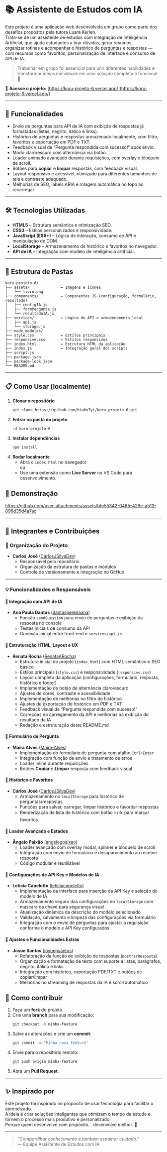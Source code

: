 # 📚 Assistente de Estudos com IA

Este projeto é uma aplicação web desenvolvida em grupo como parte dos desafios propostos pela tutora Luara Kerlen. <br> 
Trata-se de um assistente de estudos com integração de Inteligência Artificial, que ajuda estudantes a tirar dúvidas, gerar resumos, <br> organizar rotinas e acompanhar o histórico de perguntas e respostas — com recursos como favoritos, personalização de interface e consumo de API de IA.

> Trabalhar em grupo foi essencial para unir diferentes habilidades e transformar ideias individuais em uma solução completa e funcional. 🚀

🔗 **Acesse o projeto:** [https://koru-projeto-6.vercel.app/](https://koru-projeto-6.vercel.app/)

---

## 🚀 Funcionalidades
- Envio de perguntas para API de IA com exibição de respostas já formatadas (listas, negrito, itálico e links).  
- Histórico de perguntas e respostas armazenado localmente, com filtro, favoritos e exportação em PDF e TXT.  
- Feedback visual de “Pergunta respondida com sucesso!” após envio.  
- Modo claro/escuro com alternância via botão.  
- Loader animado avançado durante requisições, com overlay e bloqueio de scroll.  
- Botões para **copiar** e **limpar** respostas, com feedback visual.  
- Layout responsivo e acessível, otimizado para diferentes tamanhos de tela e contraste adequado.  
- Melhorias de SEO, labels ARIA e rolagem automática no topo ao recarregar.  

---

## 🛠 Tecnologias Utilizadas
- **HTML5** – Estrutura semântica e otimização SEO.
- **CSS3** – Estilos personalizados e responsividade.
- **JavaScript (ES6+)** – Lógica de interação, consumo de API e manipulação de DOM.
- **LocalStorage** – Armazenamento de histórico e favoritos no navegador.
- **API de IA** – Integração com modelo de inteligência artificial.

---

## 📂 Estrutura de Pastas
```
koru-projeto-6/
├── assets/              ← Imagens e ícones
│   └── livro.png
├── components/          ← Componentes JS (configuração, formulário, resultado)
│   ├── configIA.js
│   ├── formPergunta.js
│   └── resultadoIA.js
├── services/            ← Lógica de API e armazenamento local
│   ├── api.js
│   └── storage.js
├── node_modules/
├── style.css            ← Estilos principais
├── responsive.css       ← Estilos responsivos
├── index.html           ← Estrutura HTML da aplicação
├── index.js             ← Integração geral dos scripts
├── script.js
├── package.json
├── package-lock.json
└── README.md
```

---

## 📋 Como Usar (localmente)
1. **Clonar o repositório**
   ```bash
   git clone https://github.com/htu6n7yi/koru-projeto-6.git
   ```
2. **Entrar na pasta do projeto**
   ```bash
   cd koru-projeto-6
   ```
3. **Instalar dependências**
   ```bash
   npm install
   ```
4. **Rodar localmente**
   - Abra o `index.html` no navegador  
     ou  
   - Use uma extensão como **Live Server** no VS Code para desenvolvimento.

## 🎥 Demonstração


https://github.com/user-attachments/assets/bfe55342-0485-429e-a513-096d35d4a7ac

---

## 👥 Integrantes e Contribuições

### 🤝 Organização do Projeto
- **Carlos José** ([CarlosJSilvaDev](https://github.com/htu6n7yi))  
  - Responsável pelo repositório  
  - Organização da estrutura de pastas e módulos  
  - Controle de versionamento e integração no GitHub  

---

### 💡 Funcionalidades e Responsáveis  

#### 🔹 Integração com API de IA  
- **Ana Paula Dantas** ([dantaspereiraana](https://github.com/dantaspereiraana))  
  - Função `sendQuestion` para envio de perguntas e exibição da resposta no console  
  - Testes iniciais de consumo da API  
  - Conexão inicial entre front-end e `services/api.js`  

#### 🔹 Estruturação HTML, Layout e UX  
- **Renata Rocha** ([RenataARocha](https://github.com/RenataARocha))  
  - Estrutura inicial do projeto (`index.html`) com HTML semântico e SEO básico  
  - Estilos principais (`style.css`) e responsividade (`responsive.css`)  
  - Layout completo da aplicação (configurações, formulário, resposta, histórico e footer)  
  - Implementação de botão de alternância claro/escuro  
  - Ajustes de cores, contraste e acessibilidade  
  - Implementação de melhorias no filtro do histórico  
  - Ajustes de exportação de histórico em PDF e TXT  
  - Feedback visual de “Pergunta respondida com sucesso!”  
  - Correções no carregamento da API e melhorias na exibição do resultado da IA  
  - Redação e estruturação deste README.md  

#### 🔹 Formulário de Pergunta  
- **Maira Alves** ([Maira-Alves](https://github.com/Maira-Alves))  
  - Implementação do formulário de pergunta com atalho `Ctrl+Enter`  
  - Integração com função de envio e tratamento de erros  
  - Loader inline durante requisições  
  - Botões **Copiar** e **Limpar** resposta com feedback visual  

#### 🔹 Histórico e Favoritos  
- **Carlos José** ([CarlosJSilvaDev](https://github.com/htu6n7yi))  
  - Armazenamento no `localStorage` para histórico de perguntas/respostas  
  - Funções para salvar, carregar, limpar histórico e favoritar respostas  
  - Renderização de lista de histórico com botão ⭐/☆ para marcar favoritos  

#### 🔹 Loader Avançado e Estados  
- **Ângelo Paixão** ([angelogpaixao](https://github.com/angelogpaixao))  
  - Loader avançado com overlay modal, spinner e bloqueio de scroll  
  - Integração com envio de formulário e desaparecimento ao receber resposta  
  - Código modular e reutilizável  

#### 🔹 Configurações de API Key e Modelos de IA  
- **Letícia Capeletto** ([leticiacapeletto](https://github.com/leticiacapeletto))  
  - Implementação da interface para inserção da API Key e seleção do modelo de IA  
  - Armazenamento seguro das configurações no `localStorage` com máscara da chave para segurança visual  
  - Atualização dinâmica da descrição do modelo selecionado  
  - Validação, salvamento e limpeza das configurações via formulário  
  - Integração com o envio de perguntas para ajustar a requisição conforme o modelo e API Key configurados  

#### 🔹 Ajustes e Funcionalidades Extras  
- **Josue Santos** ([josuepsantos](https://github.com/josuepsantos))  
  - Refatoração da função de exibição de respostas (`mostrarResposta`)  
  - Organização e formatação de texto com suporte a listas, parágrafos, negrito, itálico e links  
  - Integração com histórico, exportação PDF/TXT e botões de copiar/limpar  
  - Melhorias no streaming de respostas da IA e scroll automático  

## 🤝 Como contribuir
1. Faça um **fork** do projeto.  
2. Crie uma **branch** para sua modificação:
   ```bash
   git checkout -b minha-feature
   ```
3. Salve as alterações e crie um **commit**:
   ```bash
   git commit -m "Minha nova feature"
   ```
4. Envie para o repositório remoto:
   ```bash
   git push origin minha-feature
   ```
5. Abra um **Pull Request**.

---

## ✨ Inspirado por
Este projeto foi inspirado no propósito de usar tecnologia para facilitar o aprendizado. <br>
A ideia é criar soluções inteligentes que otimizem o tempo de estudo e tornem o processo mais produtivo e personalizado. <br>
Porque quem desenvolve com propósito... desenvolve melhor. 💖

---

> _"Compartilhar conhecimento é também espalhar cuidado."_  
> — Equipe Assistente de Estudos com IA

